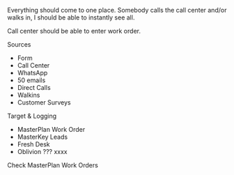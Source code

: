 Everything should come to one place. Somebody calls the call center and/or walks in, I should be able to instantly see all.

Call center should be able to enter work order.

Sources
- Form
- Call Center
- WhatsApp
- 50 emails
- Direct Calls
- Walkins
- Customer Surveys

Target & Logging
- MasterPlan Work Order
- MasterKey Leads
- Fresh Desk
- Oblivion ??? xxxx

Check MasterPlan Work Orders